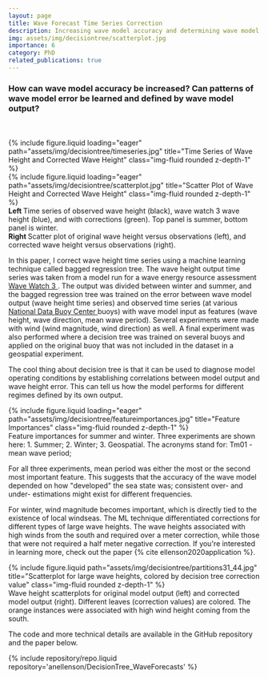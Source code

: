 ```yaml
---
layout: page
title: Wave Forecast Time Series Correction 
description: Increasing wave model accuracy and determining wave model error regimes using machine learning
img: assets/img/decisiontree/scatterplot.jpg
importance: 6
category: PhD
related_publications: true
---
```

<h3> How can wave model accuracy be increased? Can patterns of wave model error be learned and defined by wave model output? </h3> 
<br>
<br>
<div class="row">
    <div class="col-sm mt-3 mt-md-0">
        {% include figure.liquid loading="eager" path="assets/img/decisiontree/timeseries.jpg" title="Time Series of Wave Height and Corrected Wave Height" class="img-fluid rounded z-depth-1" %}
    </div>
    <div class="col-sm mt-3 mt-md-0">
    {% include figure.liquid loading="eager" path="assets/img/decisiontree/scatterplot.jpg" title="Scatter Plot of Wave Height and Corrected Wave Height" class="img-fluid rounded z-depth-1" %}
</div>
</div>
<div class="caption">
    <b> Left </b> Time series of observed wave height (black), wave watch 3 wave height (blue), and with corrections (green). Top panel is summer, bottom panel is winter. 
    <br> 
    <b> Right </b> Scatter plot of original wave height versus observations (left), and corrected wave height versus observations (right). 
</div>

In this paper, I correct wave height time series using a machine learning technique called bagged regression tree. The wave height output time series was taken from a model run for a wave energy resource assessment <a href="https://www.sciencedirect.com/science/article/abs/pii/S0960148113005922"> Wave Watch 3 </a>. The output was divided between winter and summer, and the bagged regression tree was trained on the error between wave model output (wave height time series) and observed time series (at various <a href="https://www.ndbc.noaa.gov"> National Data Buoy Center </a> buoys) with wave model input as features (wave height, wave direction, mean wave period). Several experiments were made with wind (wind magnitude, wind direction) as well. A final experiment was also performed where a decision tree was trained on several buoys and applied on the original buoy that was not included in the dataset in a geospatial experiment.

The cool thing about decision tree is that it can be used to diagnose model operating conditions by establishing correlations between model output and wave height error. This can tell us how the model performs for different regimes defined by its own output.

<div class="row">
    <div class="col-sm mt-3 mt-md-0">
        {% include figure.liquid loading="eager" path="assets/img/decisiontree/featureimportances.jpg" title="Feature Importances" class="img-fluid rounded z-depth-1" %}
    </div>
</div>
<div class="caption">
    Feature importances for summer and winter. Three experiments are shown here: 1. Summer; 2. Winter; 3. Geospatial. The acronyms stand for: Tm01 - mean wave period; 
</div>

For all three experiments, mean period was either the most or the second most important feature. This suggests that the accuracy of the wave model depended on how "developed" the sea state was; consistent over- and under- estimations might exist for different frequencies. 

For winter, wind magnitude becomes important, which is directly tied to the existence of local windseas. The ML technique differentiated corrections for different types of large wave heights. The wave heights associated with high winds from the south and required over a meter correction, while those that were not required a half meter negative correction. If you're interested in learning more, check out the paper {% cite ellenson2020application %}.

<div class="row justify-content-sm-center">
    <div class="col-sm-8 mt-3 mt-md-0">
        {% include figure.liquid path="assets/img/decisiontree/partitions31_44.jpg" title="Scatterplot for large wave heights, colored by decision tree correction value" class="img-fluid rounded z-depth-1" %}
</div>
<div class="caption">
    Wave height scatterplots for original model output (left) and corrected model output (right). Different leaves (correction values) are colored. The orange instances were associated with high wind height coming from the south.
</div>

The code and more technical details are available in the GitHub repository and the paper below. 

<div class="repositories d-flex flex-wrap flex-md-row flex-column justify-content-between align-items-center">
    {% include repository/repo.liquid repository='anellenson/DecisionTree_WaveForecasts' %}
</div>